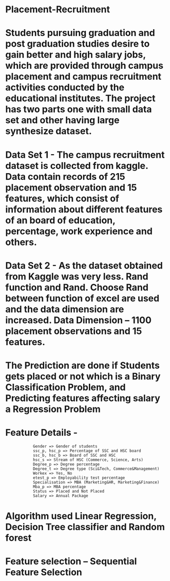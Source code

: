 # Placement-Recruitment

# Students pursuing graduation and post graduation studies desire to gain better and high salary jobs, which are provided through campus placement and campus recruitment activities conducted by the educational institutes. The project has two parts one with small data set and other having large synthesize dataset. 

# Data Set 1 - The campus recruitment dataset is collected from kaggle. Data contain records of 215 placement observation and 15 features, which consist of  information about different features of an board of education, percentage, work experience and others.

# Data Set 2 - As the dataset obtained from Kaggle was very less. Rand function and Rand. Choose Rand between  function of excel are used and the data dimension are increased.  Data Dimension – 1100 placement observations and 15 features. 

# The Prediction are done if Students gets placed or not which is a Binary Classification Problem, and Predicting features affecting salary a Regression Problem

# Feature Details -
                Gender => Gender of students
                ssc_p, hsc_p => Percentage of SSC and HSC board
                ssc_b, hsc_b => Board of SSC and HSC
                hsc_s => Stream of HSC (Commerce, Science, Arts)
                Degree_p => Degree percentage 
                Degree_t => Degree type (Sci&Tech, Commerce&Management)
                Workex => Yes, No
                etest_p => Employability test percentage
                Specialisation => MBA (Marketing&HR, Marketing&Finance)
                Mba_p => MBA percentage
                Status => Placed and Not Placed
                Salary => Annual Package

# Algorithm used Linear Regression, Decision Tree classifier and Random forest
# Feature selection – Sequential Feature Selection
